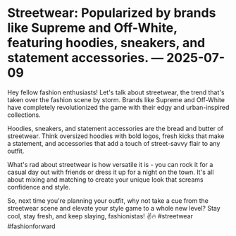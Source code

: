 # Streetwear: Popularized by brands like Supreme and Off-White, featuring hoodies, sneakers, and statement accessories. — 2025-07-09

Hey fellow fashion enthusiasts! Let's talk about streetwear, the trend that's taken over the fashion scene by storm. Brands like Supreme and Off-White have completely revolutionized the game with their edgy and urban-inspired collections.

Hoodies, sneakers, and statement accessories are the bread and butter of streetwear. Think oversized hoodies with bold logos, fresh kicks that make a statement, and accessories that add a touch of street-savvy flair to any outfit.

What's rad about streetwear is how versatile it is - you can rock it for a casual day out with friends or dress it up for a night on the town. It's all about mixing and matching to create your unique look that screams confidence and style.

So, next time you're planning your outfit, why not take a cue from the streetwear scene and elevate your style game to a whole new level? Stay cool, stay fresh, and keep slaying, fashionistas! ✌️🔥 #streetwear #fashionforward